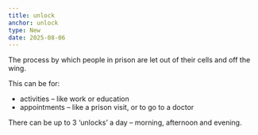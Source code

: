 ```yaml
---
title: unlock
anchor: unlock
type: New
date: 2025-08-06
---
```


The process by which people in prison are let out of their cells and off the wing.

This can be for:

 * activities – like work or education
 * appointments – like a prison visit, or to go to a doctor

There can be up to 3 ‘unlocks’ a day – morning, afternoon and evening.
